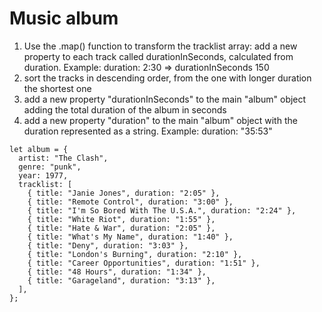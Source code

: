 # Music album

1. Use the .map() function to transform the tracklist array: add a new property to each track called durationInSeconds,
 calculated from duration. Example: duration: 2:30 => durationInSeconds 150
2. sort the tracks in descending order, from the one with longer duration the shortest one
3. add a new property "durationInSeconds" to the main "album" object adding the total duration of the album in seconds
4. add a new property "duration" to the main "album" object with the duration represented as a string. Example: duration: "35:53"

```
let album = {
  artist: "The Clash",
  genre: "punk",
  year: 1977,
  tracklist: [
    { title: "Janie Jones", duration: "2:05" },
    { title: "Remote Control", duration: "3:00" },
    { title: "I'm So Bored With The U.S.A.", duration: "2:24" },
    { title: "White Riot", duration: "1:55" },
    { title: "Hate & War", duration: "2:05" },
    { title: "What's My Name", duration: "1:40" },
    { title: "Deny", duration: "3:03" },
    { title: "London's Burning", duration: "2:10" },
    { title: "Career Opportunities", duration: "1:51" },
    { title: "48 Hours", duration: "1:34" },
    { title: "Garageland", duration: "3:13" },
  ],
};
```
